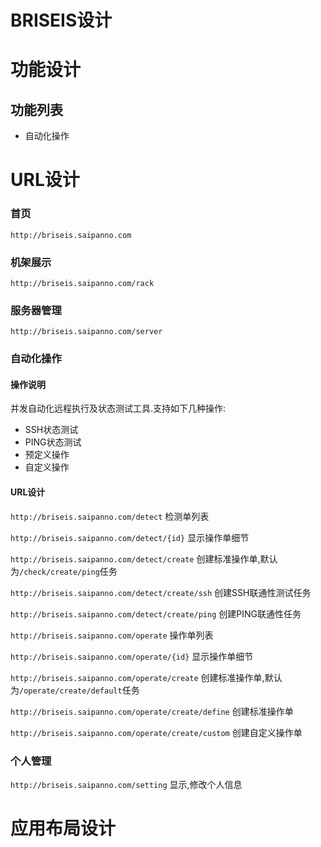 BRISEIS设计
===

# 功能设计

## 功能列表

* 自动化操作
        
# URL设计

### 首页

`http://briseis.saipanno.com`

### 机架展示

`http://briseis.saipanno.com/rack`

### 服务器管理

`http://briseis.saipanno.com/server`


### 自动化操作

#### 操作说明

并发自动化远程执行及状态测试工具.支持如下几种操作:

* SSH状态测试
* PING状态测试
* 预定义操作
* 自定义操作

#### URL设计

`http://briseis.saipanno.com/detect`         检测单列表

`http://briseis.saipanno.com/detect/{id}`    显示操作单细节

`http://briseis.saipanno.com/detect/create`  创建标准操作单,默认为`/check/create/ping`任务

`http://briseis.saipanno.com/detect/create/ssh`  创建SSH联通性测试任务

`http://briseis.saipanno.com/detect/create/ping`    创建PING联通性任务

`http://briseis.saipanno.com/operate` 操作单列表

`http://briseis.saipanno.com/operate/{id}` 显示操作单细节

`http://briseis.saipanno.com/operate/create` 创建标准操作单,默认为`/operate/create/default`任务

`http://briseis.saipanno.com/operate/create/define`   创建标准操作单

`http://briseis.saipanno.com/operate/create/custom`   创建自定义操作单


### 个人管理

`http://briseis.saipanno.com/setting` 显示,修改个人信息


# 应用布局设计